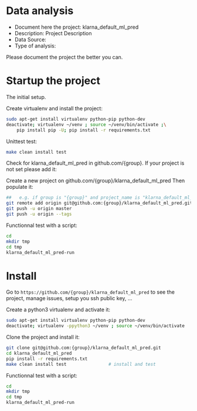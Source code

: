 # Data analysis
- Document here the project: klarna_default_ml_pred
- Description: Project Description
- Data Source:
- Type of analysis:

Please document the project the better you can.

# Startup the project

The initial setup.

Create virtualenv and install the project:
```bash
sudo apt-get install virtualenv python-pip python-dev
deactivate; virtualenv ~/venv ; source ~/venv/bin/activate ;\
    pip install pip -U; pip install -r requirements.txt
```

Unittest test:
```bash
make clean install test
```

Check for klarna_default_ml_pred in github.com/{group}. If your project is not set please add it:

Create a new project on github.com/{group}/klarna_default_ml_pred
Then populate it:

```bash
##   e.g. if group is "{group}" and project_name is "klarna_default_ml_pred"
git remote add origin git@github.com:{group}/klarna_default_ml_pred.git
git push -u origin master
git push -u origin --tags
```

Functionnal test with a script:

```bash
cd
mkdir tmp
cd tmp
klarna_default_ml_pred-run
```

# Install

Go to `https://github.com/{group}/klarna_default_ml_pred` to see the project, manage issues,
setup you ssh public key, ...

Create a python3 virtualenv and activate it:

```bash
sudo apt-get install virtualenv python-pip python-dev
deactivate; virtualenv -ppython3 ~/venv ; source ~/venv/bin/activate
```

Clone the project and install it:

```bash
git clone git@github.com:{group}/klarna_default_ml_pred.git
cd klarna_default_ml_pred
pip install -r requirements.txt
make clean install test                # install and test
```
Functionnal test with a script:

```bash
cd
mkdir tmp
cd tmp
klarna_default_ml_pred-run
```
